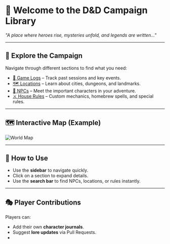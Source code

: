 # 🏰 Welcome to the D&D Campaign Library

*"A place where heroes rise, mysteries unfold, and legends are written..."*

---
## 📖 Explore the Campaign
Navigate through different sections to find what you need:

- [📜 Game Logs](Game_logs/session_1.md) – Track past sessions and key events.
- [🗺️ Locations](Locations/Tribor_Trail_History.md) – Learn about cities, dungeons, and landmarks.
- [🧙 NPCs](NPCs/Asher_Strongfoot.md) – Meet the important characters in your adventure. 
- [⚔️ House Rules](Rules/house_rules.md) – Custom mechanics, homebrew spells, and special rules.

---
## 🗺️ Interactive Map (Example)
![World Map](assets/world_map.png)

---
## 📌 How to Use
- Use the **sidebar** to navigate quickly.
- Click on a section to expand details.
- Use the **search bar** to find NPCs, locations, or rules instantly.

---
## 🎭 Player Contributions
Players can:
- Add their own **character journals**.
- Suggest **lore updates** via Pull Requests.
-

